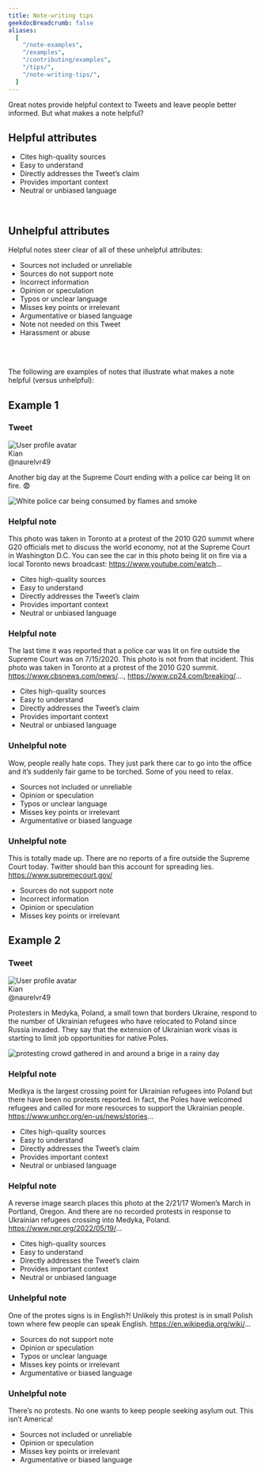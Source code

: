 ```yaml
---
title: Note-writing tips
geekdocBreadcrumb: false
aliases:
  [
    "/note-examples",
    "/examples",
    "/contributing/examples",
    "/tips/",
    "/note-writing-tips/",
  ]
---
```


Great notes provide helpful context to Tweets and leave people better informed. But what makes a note helpful?

## Helpful attributes

<div class="noteAttributeList helpful">

- Cites high-quality sources
- Easy to understand
- Directly addresses the Tweet’s claim
- Provides important context
- Neutral or unbiased language

</div>

</br>

## Unhelpful attributes

Helpful notes steer clear of all of these unhelpful attributes:

<div class="noteAttributeList unhelpful">

- Sources not included or unreliable
- Sources do not support note
- Incorrect information
- Opinion or speculation
- Typos or unclear language
- Misses key points or irrelevant
- Argumentative or biased language
- Note not needed on this Tweet
- Harassment or abuse

</div>

</br>
</br>

The following are examples of notes that illustrate what makes a note helpful (versus unhelpful):

## Example 1

<div class="tweet">
    <h3> Tweet </h3>
    <div class="tweetBodyWrapper">
        <div class="tweetUserWrapper">
            <img class="userAvatar"src="../images/user-avatar.jpeg" alt="User profile avatar"/>
            <div class="tweetNameWrapper">
                <div class="userName">Kian</div>
                <div class="userHandle">@naurelvr49</div>
            </div>
        </div>
        <div class="tweetContentWrapper">
            <p>Another big day at the Supreme Court ending with a police car being lit on fire. 😨</p>
            <img alt="White police car being consumed by flames and smoke" src="../images/tweet-example-1.png"/>
        </div>
    </div>
</div>

<div class="note helpful">

<h3> Helpful note </h3>
<div class="noteBody">

This photo was taken in Toronto at a protest of the 2010 G20 summit where G20 officials met to discuss the world economy, not at the Supreme Court in Washington D.C. You can see the car in this photo being lit on fire via a local Toronto news broadcast: https://www.youtube.com/watch...

<div class="noteAttributeList helpful">

- Cites high-quality sources
- Easy to understand
- Directly addresses the Tweet’s claim
- Provides important context
- Neutral or unbiased language

</div>
</div>
</div>

<div class="note helpful">

<h3> Helpful note </h3>
<div class="noteBody">

The last time it was reported that a police car was lit on fire outside the Supreme Court was on 7/15/2020. This photo is not from that incident. This photo was taken in Toronto at a protest of the 2010 G20 summit. https://www.cbsnews.com/news/..., https://www.cp24.com/breaking/...

<div class="noteAttributeList helpful">

- Cites high-quality sources
- Easy to understand
- Directly addresses the Tweet’s claim
- Provides important context
- Neutral or unbiased language

</div>
</div>
</div>

<div class="note unhelpful">
<h3> Unhelpful note </h3>
<div class="noteBody">

Wow, people really hate cops. They just park there car to go into the office and it’s suddenly fair game to be torched. Some of you need to relax.

<div class="noteAttributeList unhelpful">

- Sources not included or unreliable
- Opinion or speculation
- Typos or unclear language
- Misses key points or irrelevant
- Argumentative or biased language

</div>
</div>
</div>

<div class="note unhelpful">
<h3> Unhelpful note </h3>
<div class="noteBody">

This is totally made up. There are no reports of a fire outside the Supreme Court today. Twitter should ban this account for spreading lies. https://www.supremecourt.gov/

<div class="noteAttributeList unhelpful">

- Sources do not support note
- Incorrect information
- Opinion or speculation
- Misses key points or irrelevant

</div>
</div>
</div>

## Example 2

<div class="tweet">
    <h3> Tweet </h3>
    <div class="tweetBodyWrapper">
        <div class="tweetUserWrapper">
            <img class="userAvatar"src="../images/user-avatar.jpeg" alt="User profile avatar"/>
            <div class="tweetNameWrapper">
                <div class="userName">Kian</div>
                <div class="userHandle">@naurelvr49</div>
            </div>
        </div>
        <div class="tweetContentWrapper">
            <p>Protesters in Medyka, Poland, a small town that borders Ukraine, respond to the number of Ukrainian refugees who have relocated to Poland since Russia invaded. They say that the extension of Ukrainian work visas is starting to limit job opportunities for native Poles.</p>
            <img src="../images/tweet-example-2.png" alt="protesting crowd gathered in and around a brige in a rainy day"/>
        </div>
    </div>
</div>

<div class="note helpful">

<h3> Helpful note </h3>
<div class="noteBody">

Medkya is the largest crossing point for Ukrainian refugees into Poland but there have been no protests reported. In fact, the Poles have welcomed refugees and called for more resources to support the Ukrainian people. https://www.unhcr.org/en-us/news/stories...

<div class="noteAttributeList helpful">

- Cites high-quality sources
- Easy to understand
- Directly addresses the Tweet’s claim
- Provides important context
- Neutral or unbiased language

</div>
</div>
</div>

<div class="note helpful">

<h3> Helpful note </h3>
<div class="noteBody">

A reverse image search places this photo at the 2/21/17 Women’s March in Portland, Oregon. And there are no recorded protests in response to Ukrainian refugees crossing into Medyka, Poland. https://www.npr.org/2022/05/19/...

<div class="noteAttributeList helpful">

- Cites high-quality sources
- Easy to understand
- Directly addresses the Tweet’s claim
- Provides important context
- Neutral or unbiased language

</div>
</div>
</div>

<div class="note unhelpful">

<h3> Unhelpful note </h3>
<div class="noteBody">

One of the protes signs is in English?! Unlikely this protest is in small Polish town where few people can speak English. https://en.wikipedia.org/wiki/...

<div class="noteAttributeList unhelpful">

- Sources do not support note
- Opinion or speculation
- Typos or unclear language
- Misses key points or irrelevant
- Argumentative or biased language

</div>
</div>
</div>

<div class="note unhelpful">

<h3> Unhelpful note </h3>
<div class="noteBody">

There’s no protests. No one wants to keep people seeking asylum out. This isn’t America!

<div class="noteAttributeList unhelpful">

- Sources not included or unreliable
- Opinion or speculation
- Misses key points or irrelevant
- Argumentative or biased language

</div>
</div>
</div>
